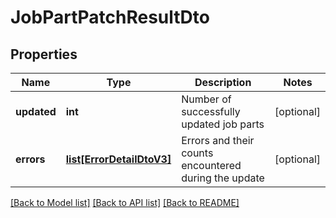 # JobPartPatchResultDto

## Properties
Name | Type | Description | Notes
------------ | ------------- | ------------- | -------------
**updated** | **int** | Number of successfully updated job parts | [optional] 
**errors** | [**list[ErrorDetailDtoV3]**](ErrorDetailDtoV3.md) | Errors and their counts encountered during the update | [optional] 

[[Back to Model list]](../README.md#documentation-for-models) [[Back to API list]](../README.md#documentation-for-api-endpoints) [[Back to README]](../README.md)

